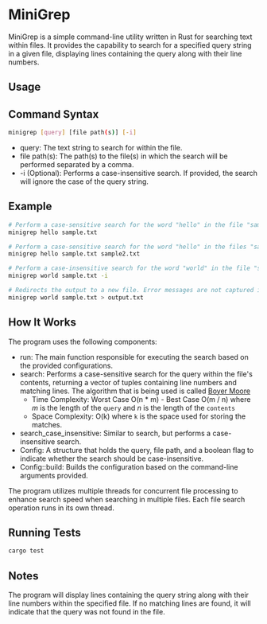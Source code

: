 # MiniGrep

MiniGrep is a simple command-line utility written in Rust for searching text within files. It provides the capability to search for a specified query string in a given file, displaying lines containing the query along with their line numbers.

## Usage

## Command Syntax

```bash
minigrep [query] [file path(s)] [-i]
```

- query: The text string to search for within the file.
- file path(s): The path(s) to the file(s) in which the search will be performed separated by a comma.
- -i (Optional): Performs a case-insensitive search. If provided, the search will ignore the case of the query string.

## Example

```bash
# Perform a case-sensitive search for the word "hello" in the file "sample.txt"
minigrep hello sample.txt

# Perform a case-sensitive search for the word "hello" in the files "sample.txt" and "sample2.txt"
minigrep hello sample.txt sample2.txt

# Perform a case-insensitive search for the word "world" in the file "sample.txt"
minigrep world sample.txt -i

# Redirects the output to a new file. Error messages are not captured in the output file.
minigrep world sample.txt > output.txt 
```

## How It Works

The program uses the following components:

- run: The main function responsible for executing the search based on the provided configurations.
- search: Performs a case-sensitive search for the query within the file's contents, returning a vector of tuples containing line numbers and matching lines. The algorithm that is being used is called [Boyer Moore](https://www.youtube.com/watch?v=PHXAOKQk2dw&ab_channel=MikeSlade)
    - Time Complexity: Worst Case O(n * m) - Best Case O(m / n) where *m* is the length of the `query` and *n* is the length of the `contents`
    - Space Complexity: O(k) where `k` is the space used for storing the matches.
- search_case_insensitive: Similar to search, but performs a case-insensitive search.
- Config: A structure that holds the query, file path, and a boolean flag to indicate whether the search should be case-insensitive.
- Config::build: Builds the configuration based on the command-line arguments provided.

The program utilizes multiple threads for concurrent file processing to enhance search speed when searching in multiple files. Each file search operation runs in its own thread.

## Running Tests

```bash
cargo test
```

## Notes
The program will display lines containing the query string along with their line numbers within the specified file.
If no matching lines are found, it will indicate that the query was not found in the file.
